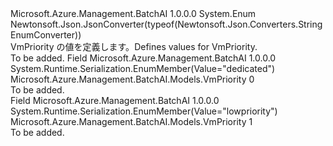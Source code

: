 <Type Name="VmPriority" FullName="Microsoft.Azure.Management.BatchAI.Models.VmPriority">
  <TypeSignature Language="C#" Value="public enum VmPriority" />
  <TypeSignature Language="ILAsm" Value=".class public auto ansi sealed VmPriority extends System.Enum" />
  <TypeSignature Language="DocId" Value="T:Microsoft.Azure.Management.BatchAI.Models.VmPriority" />
  <TypeSignature Language="VB.NET" Value="Public Enum VmPriority" />
  <TypeSignature Language="F#" Value="type VmPriority = " />
  <AssemblyInfo>
    <AssemblyName>Microsoft.Azure.Management.BatchAI</AssemblyName>
    <AssemblyVersion>1.0.0.0</AssemblyVersion>
  </AssemblyInfo>
  <Base>
    <BaseTypeName>System.Enum</BaseTypeName>
  </Base>
  <Attributes>
    <Attribute>
      <AttributeName>Newtonsoft.Json.JsonConverter(typeof(Newtonsoft.Json.Converters.StringEnumConverter))</AttributeName>
    </Attribute>
  </Attributes>
  <Docs>
    <summary>
            <span data-ttu-id="6f374-101">VmPriority の値を定義します。</span><span class="sxs-lookup"><span data-stu-id="6f374-101">Defines values for VmPriority.</span></span>
            </summary>
    <remarks>To be added.</remarks>
  </Docs>
  <Members>
    <Member MemberName="Dedicated">
      <MemberSignature Language="C#" Value="Dedicated" />
      <MemberSignature Language="ILAsm" Value=".field public static literal valuetype Microsoft.Azure.Management.BatchAI.Models.VmPriority Dedicated = int32(0)" />
      <MemberSignature Language="DocId" Value="F:Microsoft.Azure.Management.BatchAI.Models.VmPriority.Dedicated" />
      <MemberSignature Language="VB.NET" Value="Dedicated" />
      <MemberSignature Language="F#" Value="Dedicated = 0" Usage="Microsoft.Azure.Management.BatchAI.Models.VmPriority.Dedicated" />
      <MemberType>Field</MemberType>
      <AssemblyInfo>
        <AssemblyName>Microsoft.Azure.Management.BatchAI</AssemblyName>
        <AssemblyVersion>1.0.0.0</AssemblyVersion>
      </AssemblyInfo>
      <Attributes>
        <Attribute>
          <AttributeName>System.Runtime.Serialization.EnumMember(Value="dedicated")</AttributeName>
        </Attribute>
      </Attributes>
      <ReturnValue>
        <ReturnType>Microsoft.Azure.Management.BatchAI.Models.VmPriority</ReturnType>
      </ReturnValue>
      <MemberValue>0</MemberValue>
      <Docs>
        <summary>To be added.</summary>
      </Docs>
    </Member>
    <Member MemberName="Lowpriority">
      <MemberSignature Language="C#" Value="Lowpriority" />
      <MemberSignature Language="ILAsm" Value=".field public static literal valuetype Microsoft.Azure.Management.BatchAI.Models.VmPriority Lowpriority = int32(1)" />
      <MemberSignature Language="DocId" Value="F:Microsoft.Azure.Management.BatchAI.Models.VmPriority.Lowpriority" />
      <MemberSignature Language="VB.NET" Value="Lowpriority" />
      <MemberSignature Language="F#" Value="Lowpriority = 1" Usage="Microsoft.Azure.Management.BatchAI.Models.VmPriority.Lowpriority" />
      <MemberType>Field</MemberType>
      <AssemblyInfo>
        <AssemblyName>Microsoft.Azure.Management.BatchAI</AssemblyName>
        <AssemblyVersion>1.0.0.0</AssemblyVersion>
      </AssemblyInfo>
      <Attributes>
        <Attribute>
          <AttributeName>System.Runtime.Serialization.EnumMember(Value="lowpriority")</AttributeName>
        </Attribute>
      </Attributes>
      <ReturnValue>
        <ReturnType>Microsoft.Azure.Management.BatchAI.Models.VmPriority</ReturnType>
      </ReturnValue>
      <MemberValue>1</MemberValue>
      <Docs>
        <summary>To be added.</summary>
      </Docs>
    </Member>
  </Members>
</Type>